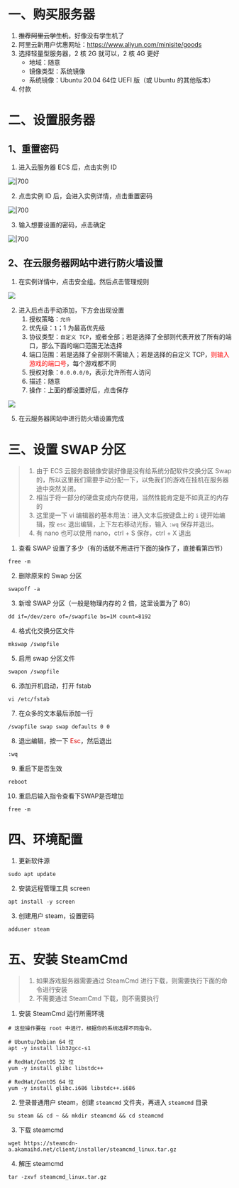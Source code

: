 # 一、购买服务器

1. ~~推荐阿里云学生机~~，好像没有学生机了
2. 阿里云新用户优惠网址：https://www.aliyun.com/minisite/goods
3. 选择轻量型服务器，2 核 2G 就可以，2 核 4G 更好
    - 地域：随意
    - 镜像类型：系统镜像
    - 系统镜像：Ubuntu 20.04 64位 UEFI 版（或 Ubuntu 的其他版本）
4. 付款
 
# 二、设置服务器

## 1、重置密码

1. 进入云服务器 ECS 后，点击实例 ID

![|700](https://openlist.yuehai.fun:63/d/TakeDown/%E5%85%B6%E4%BB%96/%E6%B8%B8%E6%88%8F/attachments/Pasted%20image%2020240124093536.png)

2. 点击实例 ID 后，会进入实例详情，点击重置密码

![|700](https://openlist.yuehai.fun:63/d/TakeDown/%E5%85%B6%E4%BB%96/%E6%B8%B8%E6%88%8F/attachments/Pasted%20image%2020240124093423.png)

3. 输入想要设置的密码，点击确定

![|700](https://openlist.yuehai.fun:63/d/TakeDown/%E5%85%B6%E4%BB%96/%E6%B8%B8%E6%88%8F/attachments/Pasted%20image%2020240124093648.png)

## 2、在云服务器网站中进行防火墙设置

1. 在实例详情中，点击安全组。然后点击管理规则

![](https://openlist.yuehai.fun:63/d/TakeDown/%E5%85%B6%E4%BB%96/%E6%B8%B8%E6%88%8F/attachments/Pasted%20image%2020240124093923.png)

2. 进入后点击手动添加，下方会出现设置
	1. 授权策略：`允许`
	2. 优先级：`1`；1 为最高优先级
	3. 协议类型：`自定义 TCP`，或者全部；若是选择了全部则代表开放了所有的端口，那么下面的端口范围无法选择
	4. 端口范围：若是选择了全部则不需输入；若是选择的自定义 TCP，<font color="#ff0000">则输入游戏的端口号</font>，每个游戏都不同
	5. 授权对象：`0.0.0.0/0`，表示允许所有人访问
	6. 描述：随意
	7. 操作：上面的都设置好后，点击保存

![](https://openlist.yuehai.fun:63/d/TakeDown/%E5%85%B6%E4%BB%96/%E6%B8%B8%E6%88%8F/attachments/Pasted%20image%2020240124094029.png)

5. 在云服务器网站中进行防火墙设置完成

# 三、设置 SWAP 分区

> 1. 由于 ECS 云服务器镜像安装好像是没有给系统分配软件交换分区 Swap 的，所以这里我们需要手动分配一下，以免我们的游戏在挂机在服务器途中突然关闭。
> 2. 相当于将一部分的硬盘变成内存使用，当然性能肯定是不如真正的内存的
> 3. 这里提一下 vi 编辑器的基本用法：进入文本后按键盘上的 `i` 键开始编辑，按 `esc` 退出编辑，上下左右移动光标，输入 `:wq` 保存并退出。
> 4. 有 nano 也可以使用 nano，ctrl + S 保存，ctrl + X 退出

1. 查看 SWAP 设置了多少（有的话就不用进行下面的操作了，直接看第四节）

```shell
free -m
```

2. 删除原来的 Swap 分区

```shell
swapoff -a
```

3. 新增 SWAP 分区（一般是物理内存的 2 倍，这里设置为了 8G）

```shell
dd if=/dev/zero of=/swapfile bs=1M count=8192
```

4. 格式化交换分区文件

```shell
mkswap /swapfile
```

5. 启用 swap 分区文件

```shell
swapon /swapfile
```

6. 添加开机启动，打开 fstab

```shell
vi /etc/fstab
```

7. 在众多的文本最后添加一行

```shell
/swapfile swap swap defaults 0 0
```

8. 退出编辑，按一下 <font color="#dd0000">Esc</font>，然后退出

```shell
:wq
```

9. 重启下是否生效

```shell
reboot
```

10. 重启后输入指令查看下SWAP是否增加

```shell
free -m
```

# 四、环境配置

1. 更新软件源

```shell
sudo apt update
```

2. 安装远程管理工具 screen

```shell
apt install -y screen
```

3. 创建用户 steam，设置密码

```shell
adduser steam
```

# 五、安装 SteamCmd

> 1. 如果游戏服务器需要通过 SteamCmd 进行下载，则需要执行下面的命令进行安装
> 2. 不需要通过 SteamCmd 下载，则不需要执行

1. 安装 SteamCmd 运行所需环境

```shell
# 这些操作要在 root 中进行，根据你的系统选择不同指令。

# Ubuntu/Debian 64 位
apt -y install lib32gcc-s1

# RedHat/CentOS 32 位
yum -y install glibc libstdc++

# RedHat/CentOS 64 位
yum -y install glibc.i686 libstdc++.i686
```

2. 登录普通用户 steam，创建 `steamcmd` 文件夹，再进入 `steamcmd` 目录

```shell
su steam && cd ~ && mkdir steamcmd && cd steamcmd
```

3. 下载 steamcmd

```shell
wget https://steamcdn-a.akamaihd.net/client/installer/steamcmd_linux.tar.gz
```

4. 解压 steamcmd

```shell
tar -zxvf steamcmd_linux.tar.gz
```
